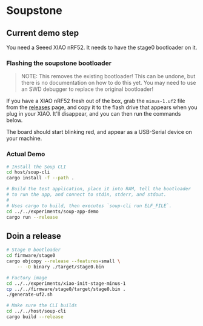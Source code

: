 # Soupstone

## Current demo step

You need a Seeed XIAO nRF52. It needs to have the stage0 bootloader on it.

### Flashing the soupstone bootloader

> NOTE: This removes the existing bootloader! This can be undone, but there
> is no documentation on how to do this yet. You may need to use an SWD
> debugger to replace the original bootloader!

If you have a XIAO nRF52 fresh out of the box, grab the `minus-1.uf2` file from
the [releases] page, and copy it to the flash drive that appears when you plug
in your XIAO. It'll disappear, and you can then run the commands below.

The board should start blinking red, and appear as a USB-Serial device on your
machine.

[releases]: https://github.com/jamesmunns/soupstone/releases

### Actual Demo

```bash
# Install the Soup CLI
cd host/soup-cli
cargo install -f --path .

# Build the test application, place it into RAM, tell the bootloader
# to run the app, and connect to stdin, stderr, and stdout.
#
# Uses cargo to build, then executes `soup-cli run ELF_FILE`.
cd ../../experiments/soup-app-demo
cargo run --release
```

## Doin a release

```bash
# Stage 0 bootloader
cd firmware/stage0
cargo objcopy --release --features=small \
    -- -O binary ./target/stage0.bin

# Factory image
cd ../../experiments/xiao-init-stage-minus-1
cp ../../firmware/stage0/target/stage0.bin .
./generate-uf2.sh

# Make sure the CLI builds
cd ../../host/soup-cli
cargo build --release
```
